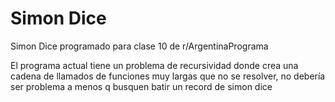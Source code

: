 # Simon Dice
 Simon Dice programado para clase 10 de r/ArgentinaPrograma

El programa actual tiene un problema de recursividad donde crea una cadena de llamados de funciones muy largas que no se resolver, no debería ser problema a menos q busquen batir un record de simon dice